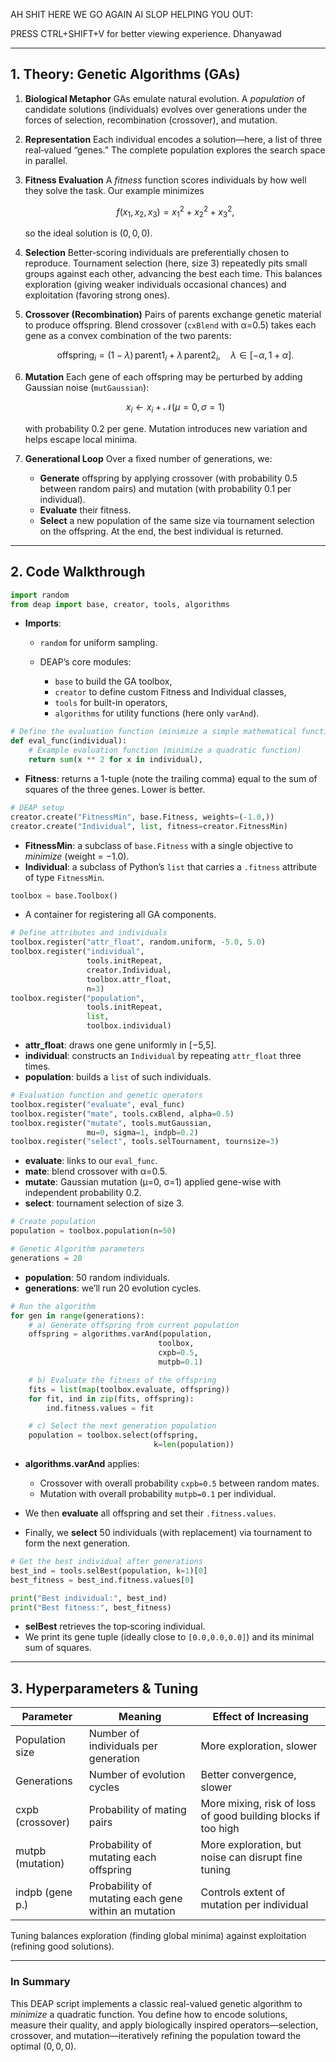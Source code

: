 AH SHIT HERE WE GO AGAIN 
AI SLOP HELPING YOU OUT:

PRESS CTRL+SHIFT+V for better viewing experience. Dhanyawad

---

## 1. Theory: Genetic Algorithms (GAs)

1. **Biological Metaphor**
   GAs emulate natural evolution. A *population* of candidate solutions (individuals) evolves over generations under the forces of selection, recombination (crossover), and mutation.

2. **Representation**
   Each individual encodes a solution—here, a list of three real‐valued “genes.” The complete population explores the search space in parallel.

3. **Fitness Evaluation**
   A *fitness* function scores individuals by how well they solve the task. Our example minimizes

   $$
     f(x_1,x_2,x_3) = x_1^2 + x_2^2 + x_3^2,
   $$

   so the ideal solution is $(0,0,0)$.

4. **Selection**
   Better‐scoring individuals are preferentially chosen to reproduce. Tournament selection (here, size 3) repeatedly pits small groups against each other, advancing the best each time. This balances exploration (giving weaker individuals occasional chances) and exploitation (favoring strong ones).

5. **Crossover (Recombination)**
   Pairs of parents exchange genetic material to produce offspring. Blend crossover (`cxBlend` with α=0.5) takes each gene as a convex combination of the two parents:

   $$
     \text{offspring}_i = (1-\lambda)\,\text{parent1}_i + \lambda\,\text{parent2}_i,\quad \lambda\in[-\alpha,1+\alpha].
   $$

6. **Mutation**
   Each gene of each offspring may be perturbed by adding Gaussian noise (`mutGaussian`):

   $$
     x_i \leftarrow x_i + \mathcal{N}(\mu=0,\sigma=1)
   $$

   with probability 0.2 per gene. Mutation introduces new variation and helps escape local minima.

7. **Generational Loop**
   Over a fixed number of generations, we:

   * **Generate** offspring by applying crossover (with probability 0.5 between random pairs) and mutation (with probability 0.1 per individual).
   * **Evaluate** their fitness.
   * **Select** a new population of the same size via tournament selection on the offspring.
     At the end, the best individual is returned.

---

## 2. Code Walkthrough

```python
import random
from deap import base, creator, tools, algorithms
```

* **Imports**:

  * `random` for uniform sampling.
  * DEAP’s core modules:

    * `base` to build the GA toolbox,
    * `creator` to define custom Fitness and Individual classes,
    * `tools` for built-in operators,
    * `algorithms` for utility functions (here only `varAnd`).

```python
# Define the evaluation function (minimize a simple mathematical function)
def eval_func(individual):
    # Example evaluation function (minimize a quadratic function)
    return sum(x ** 2 for x in individual),
```

* **Fitness**: returns a 1-tuple (note the trailing comma) equal to the sum of squares of the three genes. Lower is better.

```python
# DEAP setup
creator.create("FitnessMin", base.Fitness, weights=(-1.0,))
creator.create("Individual", list, fitness=creator.FitnessMin)
```

* **FitnessMin**: a subclass of `base.Fitness` with a single objective to *minimize* (weight = −1.0).
* **Individual**: a subclass of Python’s `list` that carries a `.fitness` attribute of type `FitnessMin`.

```python
toolbox = base.Toolbox()
```

* A container for registering all GA components.

```python
# Define attributes and individuals
toolbox.register("attr_float", random.uniform, -5.0, 5.0)
toolbox.register("individual",
                 tools.initRepeat,
                 creator.Individual,
                 toolbox.attr_float,
                 n=3)
toolbox.register("population",
                 tools.initRepeat,
                 list,
                 toolbox.individual)
```

* **attr\_float**: draws one gene uniformly in \[−5,5].
* **individual**: constructs an `Individual` by repeating `attr_float` three times.
* **population**: builds a `list` of such individuals.

```python
# Evaluation function and genetic operators
toolbox.register("evaluate", eval_func)
toolbox.register("mate", tools.cxBlend, alpha=0.5)
toolbox.register("mutate", tools.mutGaussian,
                 mu=0, sigma=1, indpb=0.2)
toolbox.register("select", tools.selTournament, tournsize=3)
```

* **evaluate**: links to our `eval_func`.
* **mate**: blend crossover with α=0.5.
* **mutate**: Gaussian mutation (μ=0, σ=1) applied gene-wise with independent probability 0.2.
* **select**: tournament selection of size 3.

```python
# Create population
population = toolbox.population(n=50)

# Genetic Algorithm parameters
generations = 20
```

* **population**: 50 random individuals.
* **generations**: we’ll run 20 evolution cycles.

```python
# Run the algorithm
for gen in range(generations):
    # a) Generate offspring from current population
    offspring = algorithms.varAnd(population,
                                 toolbox,
                                 cxpb=0.5,
                                 mutpb=0.1)

    # b) Evaluate the fitness of the offspring
    fits = list(map(toolbox.evaluate, offspring))
    for fit, ind in zip(fits, offspring):
        ind.fitness.values = fit

    # c) Select the next generation population
    population = toolbox.select(offspring,
                                k=len(population))
```

* **algorithms.varAnd** applies:

  * Crossover with overall probability `cxpb=0.5` between random mates.
  * Mutation with overall probability `mutpb=0.1` per individual.
* We then **evaluate** all offspring and set their `.fitness.values`.
* Finally, we **select** 50 individuals (with replacement) via tournament to form the next generation.

```python
# Get the best individual after generations
best_ind = tools.selBest(population, k=1)[0]
best_fitness = best_ind.fitness.values[0]

print("Best individual:", best_ind)
print("Best fitness:", best_fitness)
```

* **selBest** retrieves the top‐scoring individual.
* We print its gene tuple (ideally close to `[0.0,0.0,0.0]`) and its minimal sum of squares.

---

## 3. Hyperparameters & Tuning

| Parameter        | Meaning                                              | Effect of Increasing                                          |
| ---------------- | ---------------------------------------------------- | ------------------------------------------------------------- |
| Population size  | Number of individuals per generation                 | More exploration, slower                                      |
| Generations      | Number of evolution cycles                           | Better convergence, slower                                    |
| cxpb (crossover) | Probability of mating pairs                          | More mixing, risk of loss of good building blocks if too high |
| mutpb (mutation) | Probability of mutating each offspring               | More exploration, but noise can disrupt fine tuning           |
| indpb (gene p.)  | Probability of mutating each gene within an mutation | Controls extent of mutation per individual                    |

Tuning balances exploration (finding global minima) against exploitation (refining good solutions).

---

### In Summary

This DEAP script implements a classic real-valued genetic algorithm to *minimize* a quadratic function. You define how to encode solutions, measure their quality, and apply biologically inspired operators—selection, crossover, and mutation—iteratively refining the population toward the optimal $(0,0,0)$.
